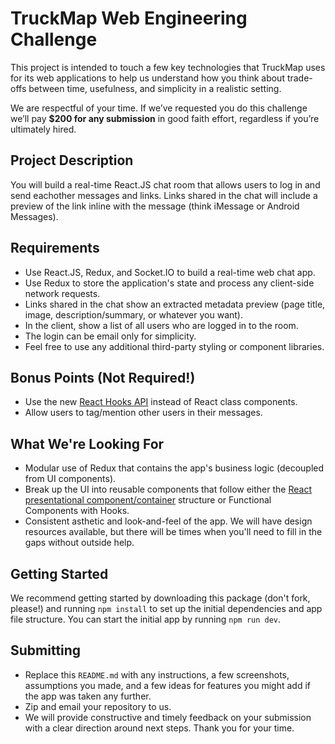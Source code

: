 # TruckMap Web Engineering Challenge

This project is intended to touch a few key technologies that TruckMap uses for its web applications to help us understand how you think about trade-offs between time, usefulness, and simplicity in a realistic setting.

We are respectful of your time.  If we’ve requested you do this challenge we’ll pay **$200 for any submission** in good faith effort, regardless if you’re ultimately hired.

## Project Description

You will build a real-time React.JS chat room that allows users to log in and send eachother messages and links.  Links shared in the chat will include a preview of the link inline with the message (think iMessage or Android Messages).

## Requirements

- Use React.JS, Redux, and Socket.IO to build a real-time web chat app.
- Use Redux to store the application's state and process any client-side network requests.
- Links shared in the chat show an extracted metadata preview (page title, image, description/summary, or whatever you want).
- In the client, show a list of all users who are logged in to the room.
- The login can be email only for simplicity.
- Feel free to use any additional third-party styling or component libraries.

## Bonus Points (Not Required!)

- Use the new [React Hooks API](https://medium.com/@dan_abramov/making-sense-of-react-hooks-fdbde8803889) instead of React class components.
- Allow users to tag/mention other users in their messages.

## What We're Looking For

- Modular use of Redux that contains the app's business logic (decoupled from UI components).
- Break up the UI into reusable components that follow either the [React presentational component/container](https://medium.com/@dan_abramov/smart-and-dumb-components-7ca2f9a7c7d0) structure or Functional Components with Hooks.
- Consistent asthetic and look-and-feel of the app.  We will have design resources available, but there will be times when you'll need to fill in the gaps without outside help.

## Getting Started

We recommend getting started by downloading this package (don't fork, please!) and running `npm install` to set up the initial dependencies and app file structure.  You can start the initial app by running `npm run dev`.

## Submitting

- Replace this `README.md` with any instructions, a few screenshots, assumptions you made, and a few ideas for features you might add if the app was taken any further.
- Zip and email your repository to us.
- We will provide constructive and timely feedback on your submission with a clear direction around next steps.  Thank you for your time.
